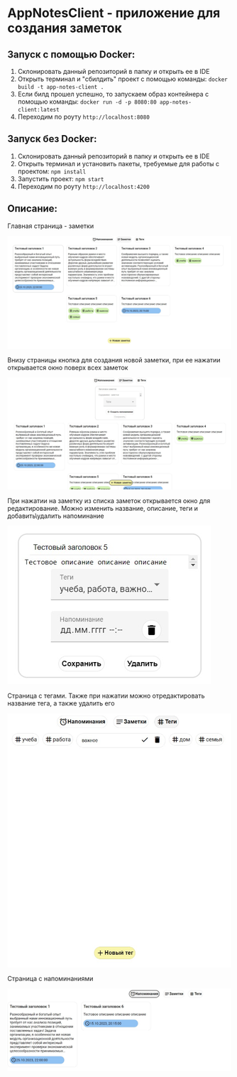 # AppNotesClient - приложение для создания заметок

## Запуск с помощью Docker:

1. Склонировать данный репозиторий в папку и открыть ее в IDE
2. Открыть терминал и "сбилдить" проект с помощью команды:
`docker build -t app-notes-client .`
4. Если билд прошел успешно, то запускаем образ контейнера с помощью команды:
`docker run -d -p 8080:80 app-notes-client:latest`
6. Переходим по роуту `http://localhost:8080`

## Запуск без Docker:

1. Склонировать данный репозиторий в папку и открыть ее в IDE
2. Открыть терминал и установить пакеты, требуемые для работы с проектом: `npm install`
3. Запустить проект: `npm start`
4. Переходим по роуту `http://localhost:4200`

## Описание:
Главная страница - заметки

![](/images/notes.jpg)

Внизу страницы кнопка для создания новой заметки, при ее нажатии открывается окно поверх всех заметок

![](/images/create-note.jpg)

При нажатии на заметку из списка заметок открывается окно для редактирование. Можно изменить название, описание, теги и добавить\удалить напоминание

![](/images/edit-note.jpg)

Страница с тегами. Также при нажатии можно отредактировать название тега, а также удалить его

![](/images/tags.jpg)

Страница с напоминаниями

![](/images/note-with-reminders.jpg)
